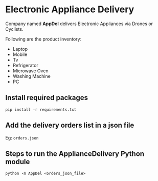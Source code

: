 # Electronic Appliance Delivery

Company named **AppDel** delivers Electronic Appliances via Drones or Cyclists.

Following are the product inventory:

- Laptop
- Mobile
- Tv
- Refrigerator
- Microwave Oven
- Washing Machine
- PC


## Install required packages
`pip install -r requirements.txt`


## Add the delivery orders list in a json file
Eg: `orders.json`


## Steps to run the ApplianceDelivery Python module
`python -m AppDel <orders_json_file>`
